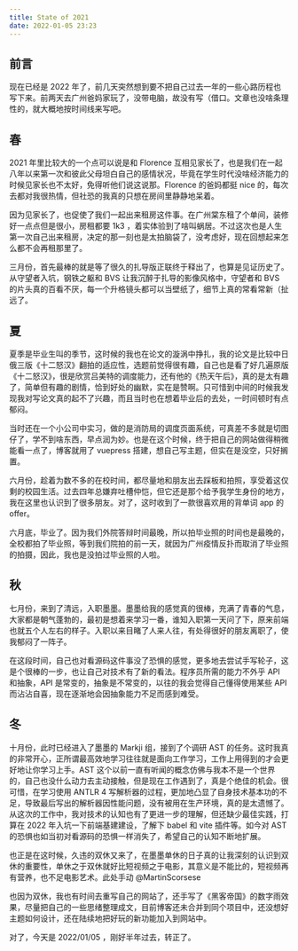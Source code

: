 ```yaml
---
title: State of 2021
date: 2022-01-05 23:23
---
```


## 前言

现在已经是 2022 年了，前几天突然想到要不把自己过去一年的一些心路历程也写下来。前两天去广州爸妈家玩了，没带电脑，故没有写（借口。文章也没啥条理性的，就大概地按时间线来写吧。



## 春

2021 年里比较大的一个点可以说是和 Florence 互相见家长了，也是我们在一起八年以来第一次和彼此父母坦白自己的感情状况，毕竟在学生时代没啥经济能力的时候见家长也不太好，免得听他们说这说那。Florence 的爸妈都挺 nice 的，每次去都对我很热情，但社恐的我真的只想在房间里静静地呆着。



因为见家长了，也促使了我们一起出来租房这件事。在广州棠东租了个单间，装修好一点点但是很小，房租都要 1k3 ，着实体验到了啥叫蜗居。不过这次也是人生第一次自己出来租房，决定的那一刻也是太拍脑袋了，没考虑好，现在回想起来怎么都不会再租那里了。



三月份，首先最棒的就是等了很久的扎导版正联终于释出了，也算是见证历史了。从守望者入坑，钢铁之躯和 BVS 让我沉醉于扎导的影像风格中，守望者和 BVS 的片头真的百看不厌，每一个升格镜头都可以当壁纸了，细节上真的常看常新（扯远了。



## 夏

夏季是毕业生叫的季节，这时候的我也在论文的漩涡中挣扎，我的论文是比较中日俄三版《十二怒汉》翻拍的适应性，选题前觉得很有趣，自己也是看了好几遍原版《十二怒汉》，很是欣赏吕美特的调度能力，还有他的《热天午后》，真的是太有趣了，简单但有趣的剧情，恰到好处的幽默，实在是赞啊。只可惜到中间的时候我发现我对写论文真的起不了兴趣，而且当时也在想着毕业后的去处，一时间顿时有点郁闷。



当时还在一个小公司中实习，做的是消防局的调度页面系统，可真差不多就是切图仔了，学不到啥东西，早点润为妙。也是在这个时候，终于把自己的网站做得稍微能看一点了，博客就用了 vuepress 搭建，想自己写主题，但实在是没空，只好搁置。



六月份，趁着为数不多的在校时间，都尽量地和朋友出去踩板和拍照，享受着这仅剩的校园生活。过去四年总嫌弃吐槽仲恺，但它还是那个给予我学生身份的地方，我在这里也认识到了很多朋友。对了，这时收到了一款很喜欢用的背单词 app 的 offer。



六月底，毕业了。因为我们外院答辩时间最晚，所以拍毕业照的时间也是最晚的，全校都拍了毕业照，等到我们院拍的前一天，就因为广州疫情反扑而取消了毕业照的拍摄，因此，我也是没拍过毕业照的人啦。



## 秋

七月份，来到了清远，入职墨墨。墨墨给我的感觉真的很棒，充满了青春的气息，大家都是朝气蓬勃的，最初是想着来学习一番，谁知入职第一天问了下，原来前端也就五个人左右的样子。入职以来目睹了人来人往，有处得很好的朋友离职了，使我郁闷了一阵子。



在这段时间，自己也对看源码这件事没了恐惧的感觉，更多地去尝试手写轮子，这是个很棒的一步，也让自己对技术有了新的看法。程序员所需的能力不外乎 API 和抽象，API 是常变的，抽象是不常变的，以往的我会觉得自己懂得使用某些 API 而沾沾自喜，现在逐渐地会因抽象能力不足而感到难受。



## 冬

十月份，此时已经进入了墨墨的 Markji 组，接到了个调研 AST 的任务。这时我真的非常开心，正所谓最高效地学习往往就是面向工作学习，工作上用得到的才会更好地让你学习上手。AST 这个以前一直有听闻的概念仿佛与我本不是一个世界的，自己也没什么动力去主动接触，但是现在工作遇到了，真是个绝佳的机会。很可惜，在学习使用 ANTLR 4 写解析器的过程，更加地凸显了自身技术基本功的不足，导致最后写出的解析器因性能问题，没有被用在生产环境，真的是太遗憾了。从这次的工作中，我对技术的认知也有了更进一步的理解，但还缺少最佳实践，打算在 2022 年入坑一下前端基建建设，了解下 babel 和 vite 插件等。如今对 AST 的恐惧也如当初对看源码的恐惧一样消失了，希望自己的认知不断地扩展。

也正是在这时候，久违的双休又来了，在墨墨单休的日子真的让我深刻的认识到双休的重要性，单休之于双休就好比短视频之于电影，其意义是不能比的，短视频再有营养，也不足电影艺术。此处手动 @MartinScorsese

也因为双休，我也有时间去重写自己的网站了，还手写了《黑客帝国》的数字雨效果，尽量把自己的一些思绪整理成文，目前博客还未合并到同个项目中，还没想好主题如何设计，还在陆续地把好玩的新功能加入到网站中。



对了，今天是 2022/01/05 ，刚好半年过去，转正了。